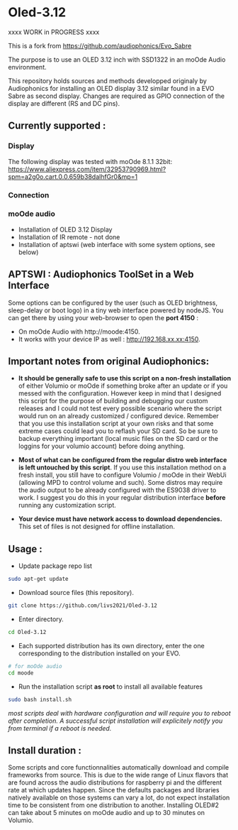 # Oled-3.12

xxxx  WORK in PROGRESS  xxxx

This is a fork from https://github.com/audiophonics/Evo_Sabre

The purpose is to use an OLED 3.12 inch with SSD1322 in an moOde Audio environment. 

This repository holds sources and methods developped originaly by Audiophonics for installing an OLED display 3.12 similar found in a EVO Sabre as second display.
Changes are required as GPIO connection of the display are different (RS and DC pins).

## Currently supported : 

### Display

The following display was tested with moOde 8.1.1 32bit:
https://www.aliexpress.com/item/32953790969.html?spm=a2g0o.cart.0.0.659b38dalhfGr0&mp=1

### Connection



### moOde audio
* Installation of OLED 3.12 Display
* Installation of IR remote - not done
* Installation of aptswi (web interface with some system options, see below) 

## APTSWI : Audiophonics ToolSet in a Web Interface
Some options can be configured by the user (such as OLED brightness, sleep-delay or boot logo) in a tiny web interface powered by nodeJS. 
You can get there by using your web-browser to open the **port 4150** : 
* On moOde Audio with http://moode:4150. 
* It works with your device IP as well : http://192.168.xx.xx:4150.

## Important notes from original Audiophonics: 
* **It should be generally safe to use this script on a non-fresh installation** of either Volumio or moOde if something broke after an update or if you messed with the configuration. However keep in mind that I designed this script for the purpose of building and debugging our custom releases and I could not test every possible scenario where the script would run on an already customized / configured device. Remember that you use this installation script at your own risks and that some extreme cases could lead you to reflash your SD card. So be sure to backup everything important (local music files on the SD card or the loggins for your volumio account) before doing anything. 

* **Most of what can be configured from the regular distro web interface is left untouched by this script**. If you use this installation method on a fresh install, you still have to configure Volumio / moOde in their WebUi (allowing MPD to control volume and such). Some distros may require the audio output to be already configured with the ES9038 driver to work. I suggest you do this in your regular distribution interface **before** running any customization script.

* **Your device must have network access to download dependencies.** This set of files is not designed for offline installation.

## Usage : 

* Update package repo list
```bash
sudo apt-get update
```

* Download source files (this repository).
```bash
git clone https://github.com/livs2021/Oled-3.12
```
* Enter directory.
```bash
cd Oled-3.12
```
* Each supported distribution has its own directory, enter the one corresponding to the distribution installed on your EVO. 
```bash
# for moOde audio
cd moode
```
* Run the installation script **as root** to install all available features
```bash
sudo bash install.sh
```

*most scripts deal with hardware configuration and will require you to reboot after completion. A successful script installation will explicitely notify you from terminal if a reboot is needed.*

## Install duration :
Some scripts and core functionnalities automatically download and compile frameworks from source. This is due to the wide range of Linux flavors that are found across the audio distributions for raspberry pi and the different rate at which updates happen. Since the defaults packages and libraries natively available on those systems can vary a lot, do not expect installation time to be consistent from one distribution to another. Installing OLED#2 can take about 5 minutes on moOde audio and up to 30 minutes on Volumio. 

